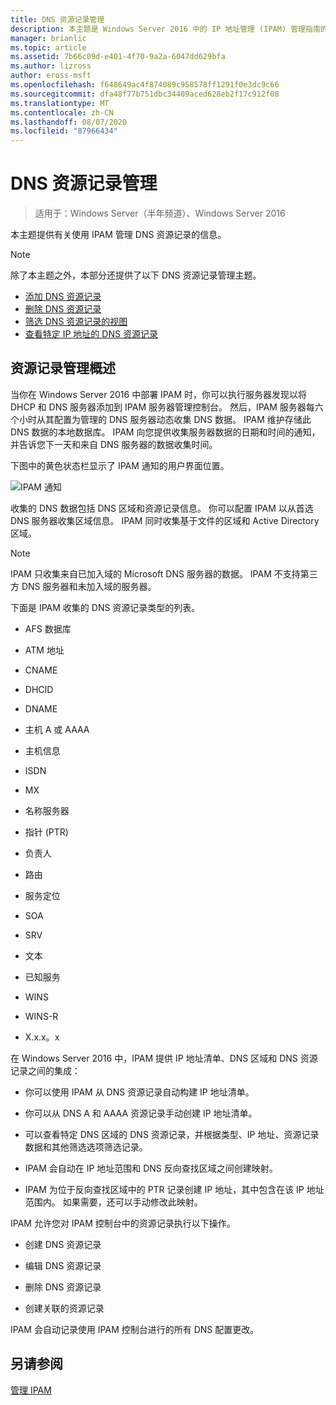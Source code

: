 ```yaml
---
title: DNS 资源记录管理
description: 本主题是 Windows Server 2016 中的 IP 地址管理 (IPAM) 管理指南的一部分。
manager: brianlic
ms.topic: article
ms.assetid: 7b66c09d-e401-4f70-9a2a-6047dd629bfa
ms.author: lizross
author: eross-msft
ms.openlocfilehash: f648649ac4f874089c958578ff1291f0e3dc9c66
ms.sourcegitcommit: dfa48f77b751dbc34409aced628eb2f17c912f08
ms.translationtype: MT
ms.contentlocale: zh-CN
ms.lasthandoff: 08/07/2020
ms.locfileid: "87966434"
---
```

# <a name="dns-resource-record-management"></a>DNS 资源记录管理

>适用于：Windows Server（半年频道）、Windows Server 2016

本主题提供有关使用 IPAM 管理 DNS 资源记录的信息。

> [!NOTE]
> 除了本主题之外，本部分还提供了以下 DNS 资源记录管理主题。
>
> -   [添加 DNS 资源记录](../../technologies/ipam/Add-a-DNS-Resource-Record.md)
> -   [删除 DNS 资源记录](../../technologies/ipam/Delete-DNS-Resource-Records.md)
> -   [筛选 DNS 资源记录的视图](../../technologies/ipam/Filter-the-View-of-DNS-Resource-Records.md)
> -   [查看特定 IP 地址的 DNS 资源记录](../../technologies/ipam/View-DNS-Resource-Records-for-a-Specific-IP-Address.md)

## <a name="resource-record-management-overview"></a>资源记录管理概述
当你在 Windows Server 2016 中部署 IPAM 时，你可以执行服务器发现以将 DHCP 和 DNS 服务器添加到 IPAM 服务器管理控制台。 然后，IPAM 服务器每六个小时从其配置为管理的 DNS 服务器动态收集 DNS 数据。 IPAM 维护存储此 DNS 数据的本地数据库。 IPAM 向您提供收集服务器数据的日期和时间的通知，并告诉您下一天和来自 DNS 服务器的数据收集时间。

下图中的黄色状态栏显示了 IPAM 通知的用户界面位置。

![IPAM 通知](../../media/DNS-Resource-Record-Management/ipam_DataCollection_01.jpg)

收集的 DNS 数据包括 DNS 区域和资源记录信息。 你可以配置 IPAM 以从首选 DNS 服务器收集区域信息。  IPAM 同时收集基于文件的区域和 Active Directory 区域。

> [!NOTE]
> IPAM 只收集来自已加入域的 Microsoft DNS 服务器的数据。 IPAM 不支持第三方 DNS 服务器和未加入域的服务器。

下面是 IPAM 收集的 DNS 资源记录类型的列表。

-   AFS 数据库

-   ATM 地址

-   CNAME

-   DHCID

-   DNAME

-   主机 A 或 AAAA

-   主机信息

-   ISDN

-   MX

-   名称服务器

-   指针 (PTR) 

-   负责人

-   路由

-   服务定位

-   SOA

-   SRV

-   文本

-   已知服务

-   WINS

-   WINS-R

-   X.x.x。x

在 Windows Server 2016 中，IPAM 提供 IP 地址清单、DNS 区域和 DNS 资源记录之间的集成：

-   你可以使用 IPAM 从 DNS 资源记录自动构建 IP 地址清单。

-   你可以从 DNS A 和 AAAA 资源记录手动创建 IP 地址清单。

-   可以查看特定 DNS 区域的 DNS 资源记录，并根据类型、IP 地址、资源记录数据和其他筛选选项筛选记录。

-   IPAM 会自动在 IP 地址范围和 DNS 反向查找区域之间创建映射。

-   IPAM 为位于反向查找区域中的 PTR 记录创建 IP 地址，其中包含在该 IP 地址范围内。 如果需要，还可以手动修改此映射。

IPAM 允许您对 IPAM 控制台中的资源记录执行以下操作。

-   创建 DNS 资源记录

-   编辑 DNS 资源记录

-   删除 DNS 资源记录

-   创建关联的资源记录

IPAM 会自动记录使用 IPAM 控制台进行的所有 DNS 配置更改。

## <a name="see-also"></a>另请参阅
[管理 IPAM](Manage-IPAM.md)



